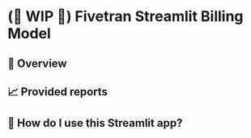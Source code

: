 
# (🚧 **WIP** 🚧) Fivetran Streamlit Billing Model

## 📣 Overview

## 📈 Provided reports

## 🎯 How do I use this Streamlit app?
